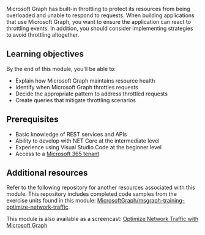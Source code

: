 Microsoft Graph has built-in throttling to protect its resources from being overloaded and unable to respond to requests. When building applications that use Microsoft Graph, you want to ensure the application can react to throttling events. In addition, you should consider implementing strategies to avoid throttling altogether.

## Learning objectives

By the end of this module, you'll be able to:

- Explain how Microsoft Graph maintains resource health
- Identify when Microsoft Graph throttles requests
- Decide the appropriate pattern to address throttled requests
- Create queries that mitigate throttling scenarios

## Prerequisites

- Basic knowledge of REST services and APIs
- Ability to develop with NET Core at the intermediate level
- Experience using Visual Studio Code at the beginner level
- Access to a [Microsoft 365 tenant](https://developer.microsoft.com/office/dev-program?ocid=MSlearn)

## Additional resources

Refer to the following repository for another resources associated with this module. This repository includes completed code samples from the exercise units found in this module: [MicrosoftGraph/msgraph-training-optimize-network-traffic](https://github.com/microsoftgraph/msgraph-training-optimize-network-traffic).

This module is also available as a screencast: [Optimize Network Traffic with Microsoft Graph](https://youtube.com/playlist?list=PLWZJrkeLOrbabcgkU-_DQJfEUbIw1qZeK)
